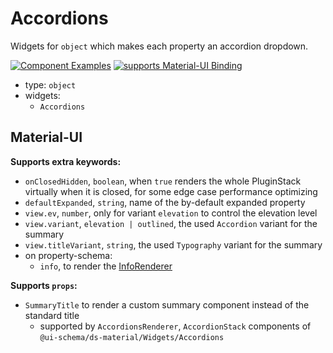 # Accordions

Widgets for `object` which makes each property an accordion dropdown.

[![Component Examples](https://img.shields.io/badge/Examples-green?labelColor=1d3d39&color=1a6754&logoColor=ffffff&style=flat-square&logo=plex)](#demo-ui-generator) [![supports Material-UI Binding](https://img.shields.io/badge/Material-green?labelColor=1a237e&color=0d47a1&logoColor=ffffff&style=flat-square&logo=mui)](#material-ui)

- type: `object`
- widgets:
    - `Accordions`

## Material-UI

**Supports extra keywords:**

- `onClosedHidden`, `boolean`, when `true` renders the whole PluginStack virtually when it is closed, for some edge case performance optimizing
- `defaultExpanded`, `string`, name of the by-default expanded property
- `view.ev`, `number`, only for variant `elevation` to control the elevation level
- `view.variant`, `elevation | outlined`, the used `Accordion` variant for the summary
- `view.titleVariant`, `string`, the used `Typography` variant for the summary
- on property-schema:
    - `info`, to render the [InfoRenderer](/docs/ds-material/Component/InfoRenderer)

**Supports `props`:**

- `SummaryTitle` to render a custom summary component instead of the standard title
    - supported by `AccordionsRenderer`, `AccordionStack` components of `@ui-schema/ds-material/Widgets/Accordions`
